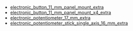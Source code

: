 * [electronic_button_11_mm_panel_mount_extra](electronic_button_11_mm_panel_mount_extra)
* [electronic_button_11_mm_panel_mount_x4_extra](electronic_button_11_mm_panel_mount_x4_extra)
* [electronic_potentiometer_17_mm_extra](electronic_potentiometer_17_mm_extra)
* [electronic_potentiometer_stick_single_axis_16_mm_extra](electronic_potentiometer_stick_single_axis_16_mm_extra)

